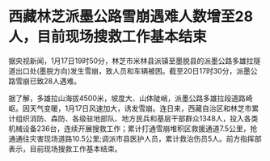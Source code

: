 # 西藏林芝派墨公路雪崩遇难人数增至28人，目前现场搜救工作基本结束

据央视新闻，1月17日19时50分，林芝市米林县派镇至墨脱县的派墨公路多雄拉隧道出口处(墨脱方向)发生雪崩，致人员和车辆被困。截至20日17时30分，派墨公路雪崩已致28人遇难。

据了解，多雄拉山海拔4500米，坡度大、山体陡峭，派墨公路多雄拉段道路崎岖。因天气变暖，1月17日风速加大，诱发雪崩。连日来，西藏自治区和林芝市累计组织消防、森防、各级驻地部队、地方民兵和基层干部群众1348人，投入各类机械设备236台，连续开展搜救工作；累计打通雪崩堆积区救援通道7.5公里，抢通通往灾害现场道路10.5公里;调派市县医护人员，累计救治伤员5人。前方指挥部表示，目前现场搜救工作基本结束。

